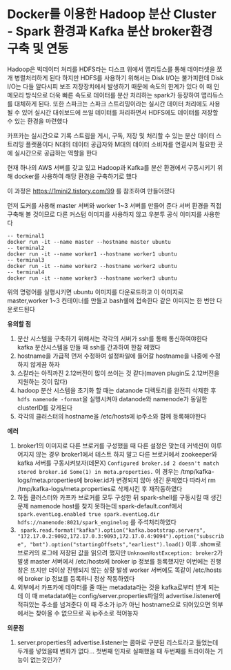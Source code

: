 # Docker를 이용한 Hadoop 분산 Cluster - Spark 환경과 Kafka 분산 broker환경 구축 및 연동

Hadoop은 빅데이터 처리를 HDFS라는 디스크 위에서 맵리듀스를 통해 데이터셋을 쪼개 병렬처리하게 된다
하지만 HDFS를 사용하기 위해서는 Disk I/O는 불가피한데 Disk I/O는 다들 알다시피 보조 저장장치에서 발생하기 때문에 속도의 한계가 있다
이 때 인 메모리 방식으로 더욱 빠른 속도로 데이터를 분산 처리하는 spark가 등장하여 맵리듀스를 대체하게 된다.
또한 스파크는 스파크 스트리밍이라는 실시간 데이터 처리에도 사용될 수 있어 실시간 대쉬보드에 쓰일 데이터를 처리하면서 HDFS에도 데이터를 저장할 수 있는 환경을 마련했다

카프카는 실시간으로 기록 스트림을 게시, 구독, 저장 및 처리할 수 있는 분산 데이터 스트리밍 플랫폼이다
N대의 데이터 공급자와 M대의 데이터 소비자를 연결시켜 필요한 곳에 실시간으로 공급하는 역할을 한다

현재 하나의 AWS 서버를 갖고 있고 Hadoop과 Kafka를 분산 환경에서 구동시키기 위해 docker를 사용하여 해당 환경을 구축하기로 했다

이 과정은 https://1mini2.tistory.com/99 를 참조하여 만들어졌다

먼저 도커를 사용해 master 서버와 worker 1~3 서버를 만들어 준다
서버 환경을 직접 구축해 볼 것이므로 다른 커스텀 이미지를 사용하지 않고 우분투 공식 이미지를 사용한다

```
-- terminal1
docker run -it --name master --hostname master ubuntu
-- terminal2
docker run -it --name worker1 --hostname worker1 ubuntu
-- terminal3
docker run -it --name worker2 --hostname worker2 ubuntu
-- terminal4
docker run -it --name worker3 --hostname worker3 ubuntu
```

위의 명령어를 실행시키면 ubuntu 이미지를 다운로드하고 이 이미지로 master,worker 1~3 컨테이너를 만들고 bash쉘에 접속한다
같은 이미지는 한 번만 다운로드된다

**유의할 점**

1. 분산 시스템을 구축하기 위해서는 각각의 서버가 ssh를 통해 통신하여야한다
   kafka 분산시스템을 만들 때 ssh를 간과하여 한참 헤맸다
2. hostname을 가급적 먼저 수정하여 설정파일에 들어갈 hostname을 나중에 수정하지 않게끔 하자
3. 스칼라는 아직까진 2.12버전이 많이 쓰이는 것 같다(maven plugin도 2.12버전을 지원하는 것이 많다)
4. hadoop 분산 시스템을 초기화 할 때는 datanode 디렉토리를 완전히 삭제한 후 `hdfs namenode -format`을 실행시켜야 datanode와 namenode가 동일한 clusterID를 갖게된다
5. 각각의 클러스터의 hostname을 /etc/hosts에 ip주소와 함께 등록해야한다

**에러**

1. broker1의 이미지로 다른 브로커를 구성했을 때 다른 설정은 맞는데 커넥션이 이루어지지 않는 경우
   broker1에서 테스트 하지 말고 다른 브로커에서 zookeeper와 kafka 서버를 구동시켜보자(데몬X)
   `Configured broker.id 2 doesn't match stored broker.id Some(1) in meta.properties.`
   이 경우는 /tmp/kafka-logs/meta.properties에 broker.id가 변경되지 않아 생긴 문제였다
   따라서 rm /tmp/kafka-logs/meta.properties로 삭제시킨 후 재작동하였다
2. 하둡 클러스터와 카프카 브로커를 모두 구성한 뒤 spark-shell를 구동시킬 때 생긴 문제
   namenode host를 찾지 못하는데 spark-default.conf에서
   `spark.eventLog.enabled true spark.eventLog.dir hdfs://namenode:8021/spark_enginelog`
   를 주석처리하였다
3. ` spark.read.format("kafka").option("kafka.bootstrap.servers", "172.17.0.2:9092,172.17.0.3:9093,172.17.0.4:9094").option("subscribe", "bmt").option("startingOffsets","earliest").load()` 이후 .show로 브로커의 로그에 저장된 값을 읽으려 했지만 `UnknownHostException: broker2`가 발생
   master 서버에서 /etc/hosts에 broker ip 정보를 등록했지만 이번에는 진행창은 뜨지만 더이상 진행되지 않는 상황 발생
   worker 서버에도 똑같이 /etc/hosts에 broker ip 정보를 등록하니 정상 작동하였다
4. 외부에서 카프카에 데이터를 줄 때는 metadata라는 것을 kafka로부터 받게 되는데 이 때 metadata에는 config/server.properties파일의 advertise.listener에 적혀있는 주소를 넘겨준다
   이 때 주소가 ip가 아닌 hostname으로 되어있으면 외부에서는 찾아올 수 없으므로 꼭 ip주소로 적어놓자

**의문점**

1. server.properties의 advertise.listener는 콤마로 구분된 리스트라고 들었는데 두개를 넣었을때 변화가 없다... 첫번째 인자로 실패했을 때 두번째를 트라이하는 기능이 없는것인가?

